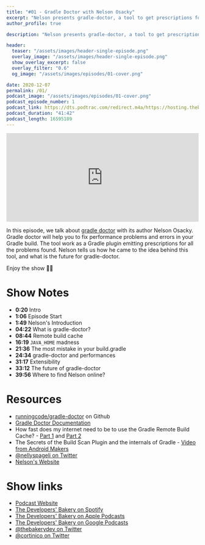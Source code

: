 ```yaml
---
title: "#01 - Gradle Doctor with Nelson Osacky"
excerpt: "Nelson presents gradle-doctor, a tool to get prescriptions for your inefficient Gradle build"
author_profile: true

description: "Nelson presents gradle-doctor, a tool to get prescriptions for your inefficient Gradle build"

header:
  teaser: "/assets/images/header-single-episode.png"
  overlay_image: "/assets/images/header-single-episode.png"
  show_overlay_excerpt: false
  overlay_filter: "0.6"
  og_image: "/assets/images/episodes/01-cover.png"

date: 2020-12-07
permalink: /01/
podcast_image: "/assets/images/episodes/01-cover.png"
podcast_episode_number: 1
podcast_link: https://dts.podtrac.com/redirect.m4a/https://hosting.thebakery.dev/01-thedevelopersbakery-gradle-doctor.m4a
podcast_duration: "41:42"
podcast_length: 16595189
---
```


<iframe src="https://open.spotify.com/embed-podcast/episode/472S9FHpiOL3SmhR16ZxpZ" width="100%" height="232" frameborder="0" allowtransparency="true" allow="encrypted-media"></iframe>

In this episode, we talk about [gradle doctor](https://github.com/runningcode/gradle-doctor) with its author Nelson Osacky. Gradle doctor will help you to fix performance problems and errors in your Gradle build. The tool work as a Gradle plugin emitting prescriptions for all the problems found. Nelson tells us how he came to the idea behind this tool, and what is the future for gradle-doctor.  

Enjoy the show 👨‍🍳

# Show Notes

* **0:20** Intro
* **1:06** Episode Start
* **1:49** Nelson's Introduction
* **04:22**	What is gradle-doctor?
* **08:44**	Remote build cache
* **16:19** `JAVA_HOME` madness
* **21:36**	The most mistake in your build.gradle
* **24:34** gradle-doctor and performances
* **31:17**	Extensibility
* **33:12**	The future of gradle-doctor
* **39:56**	Where to find Nelson online?

# Resources

* <i class="fab fa-github"></i> [runningcode/gradle-doctor](https://github.com/runningcode/gradle-doctor) on Github
* <i class="fab fa-github"></i> [Gradle Doctor Documentation](https://runningcode.github.io/gradle-doctor/)
* <i class="fab fa-medium"></i> How fast does my internet need to be to use the Gradle Remote Build Cache? - [Part 1](https://medium.com/swlh/how-fast-does-my-internet-need-to-be-to-use-the-gradle-remote-build-cache-part-1-4acaa6f9a2fa) and [Part 2](https://medium.com/@runningcode/how-fast-does-my-internet-need-to-be-to-use-the-gradle-remote-build-cache-part-2-1bc2b171f19)
* <i class="fab fa-youtube"></i> The Secrets of the Build Scan Plugin and the internals of Gradle - [Video from Android Makers](https://www.youtube.com/watch?v=lgaqS0pmUzk)
* <i class="fab fa-twitter"></i> [@nellyspageli on Twitter](https://twitter.com/nellyspageli)
* <i class="fas fa-link"></i> [Nelson's Website](https://osacky.com/)

# Show links

* <i class="fas fa-link"></i> [Podcast Website](https://thebakery.dev)
* <i class="fab fa-spotify"></i> [The Developers' Bakery on Spotify](https://open.spotify.com/show/4jV6Yoz7D38sZJlYMzJm3k?si=AL3ske_0R_CKlEScMhYhug)
* <i class="fas fa-podcast"></i> [The Developers' Bakery on Apple Podcasts](https://podcasts.apple.com/us/podcast/the-developers-bakery/id1542849034)
* <i class="fab fa-google-play"></i> [The Developers' Bakery on Google Podcasts](https://podcasts.google.com/feed/aHR0cHM6Ly90aGViYWtlcnkuZGV2L3BvZGNhc3QueG1s)
* <i class="fab fa-twitter"></i> [@thebakerydev on Twitter](https://twitter.com/thebakerydev)
* <i class="fab fa-twitter"></i> [@cortinico on Twitter](https://twitter.com/cortinico)